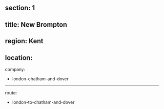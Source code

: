 section: 1
----
title: New Brompton
----
region: Kent
----
location: 
----
company:
- london-chatham-and-dover
----
route:
- london-to-chatham-and-dover
